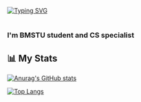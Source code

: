 [![Typing SVG](https://readme-typing-svg.herokuapp.com?color=%2336BCF7&lines=Hi,+I'm+Elizaveta)](https://git.io/typing-svg)
<h1></h1>
<h3>I'm BMSTU student and CS specialist</h3>

## 📊 My Stats
[![Anurag's GitHub stats](https://github-readme-stats.vercel.app/api?username=aliseshmidt)](https://github.com/aliseshmidt/github-readme-stats)

[![Top Langs](https://github-readme-stats.vercel.app/api/top-langs/?username=aliseshmidt&layout=compact)](https://github.com/aliseshmidt/github-readme-stats)
<!--
**Aliseshmidt/Aliseshmidt** is a ✨ _special_ ✨ repository because its `README.md` (this file) appears on your GitHub profile.

Here are some ideas to get you started:

- 🔭 I’m currently working on ...
- 🌱 I’m currently learning ...
- 👯 I’m looking to collaborate on ...
- 🤔 I’m looking for help with ...
- 💬 Ask me about ...
- 📫 How to reach me: ...
- 😄 Pronouns: ...
- ⚡ Fun fact: ...
-->
